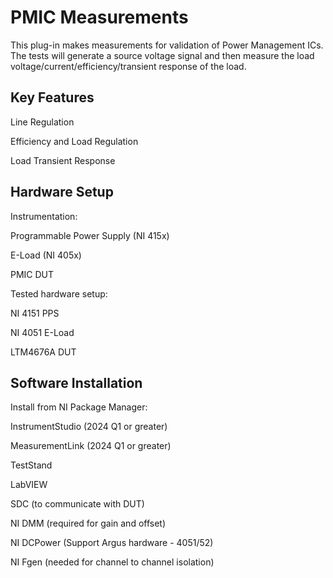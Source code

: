 # PMIC Measurements

This plug-in makes measurements for validation of Power Management ICs. The tests will generate a source voltage signal and then measure the load voltage/current/efficiency/transient response of the load.

## Key Features

Line Regulation

Efficiency and Load Regulation

Load Transient Response

## Hardware Setup


Instrumentation:

Programmable Power Supply (NI 415x)

E-Load (NI 405x)

PMIC DUT


Tested hardware setup:

NI 4151 PPS

NI 4051 E-Load

LTM4676A DUT 


## Software Installation

Install from NI Package Manager:

InstrumentStudio (2024 Q1 or greater)

MeasurementLink (2024 Q1 or greater)

TestStand

LabVIEW

SDC (to communicate with DUT)

NI DMM (required for gain and offset)

NI DCPower (Support Argus hardware - 4051/52)

NI Fgen (needed for channel to channel isolation)



